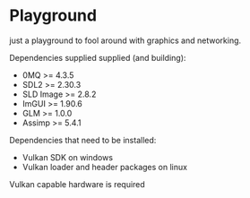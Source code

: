 # Playground

just a playground to fool around with graphics and networking.

Dependencies supplied supplied (and building):
- 0MQ >= 4.3.5
- SDL2 >= 2.30.3
- SLD Image >= 2.8.2
- ImGUI >= 1.90.6
- GLM >= 1.0.0
- Assimp >= 5.4.1

Dependencies that need to be installed:
- Vulkan SDK on windows
- Vulkan loader and header packages on linux

Vulkan capable hardware is required

